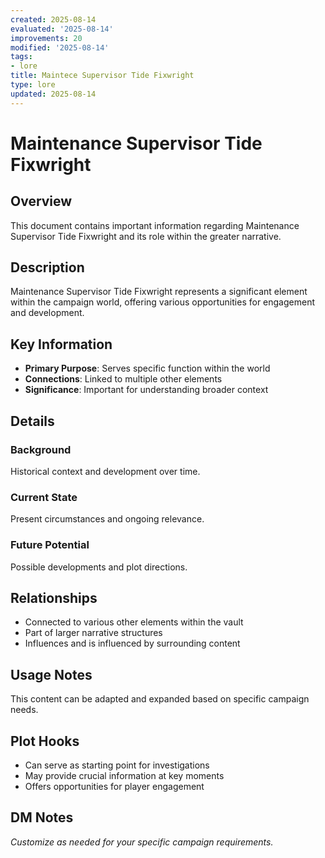 ```yaml
---
created: 2025-08-14
evaluated: '2025-08-14'
improvements: 20
modified: '2025-08-14'
tags:
- lore
title: Maintece Supervisor Tide Fixwright
type: lore
updated: 2025-08-14
---
```


# Maintenance Supervisor Tide Fixwright

## Overview
This document contains important information regarding Maintenance Supervisor Tide Fixwright and its role within the greater narrative.

## Description
Maintenance Supervisor Tide Fixwright represents a significant element within the campaign world, offering various opportunities for engagement and development.

## Key Information
- **Primary Purpose**: Serves specific function within the world
- **Connections**: Linked to multiple other elements
- **Significance**: Important for understanding broader context

## Details
### Background
Historical context and development over time.

### Current State
Present circumstances and ongoing relevance.

### Future Potential
Possible developments and plot directions.

## Relationships
- Connected to various other elements within the vault
- Part of larger narrative structures
- Influences and is influenced by surrounding content

## Usage Notes
This content can be adapted and expanded based on specific campaign needs.

## Plot Hooks
- Can serve as starting point for investigations
- May provide crucial information at key moments
- Offers opportunities for player engagement

## DM Notes
*Customize as needed for your specific campaign requirements.*
